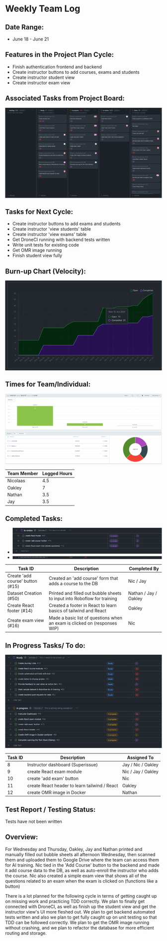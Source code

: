 # Weekly Team Log

## Date Range:

- June 18 - June 21

## Features in the Project Plan Cycle:

- Finish authentication frontend and backend
- Create instructor buttons to add courses, exams and students
- Create instructor student view
- Create instructor exam view

## Associated Tasks from Project Board:

![Kanban](../logScreenshots/kanbanWeek4.2.png)

## Tasks for Next Cycle:

- Create instructor buttons to add exams and students
- Create instructor 'view students' table
- Create instructor 'view exams' table
- Get DroneCI running with backend tests written
- Write unit tests for existing code
- Get OMR image running
- Finish student view fully

## Burn-up Chart (Velocity):

![Burnup](../logScreenshots/burnupWeek4.2.png)

## Times for Team/Individual:

![Timesheet](../logScreenshots/teamTimesheetWeek4.2.png)

| Team Member | Logged Hours |
| ----------- | ------------ |
| Nicolaas      | 4.5      |
| Oakley      | 7      |
| Nathan      | 3.5      |
| Jay         | 3.5 |


## Completed Tasks:

- ![Completed_Tasks](../logScreenshots/completedWeek4.2.png)
- ![Extra Completed Task](../logScreenshots/extraWeek4.2.png)

| Task ID | Description        | Completed By |
| ------- | ------------------ | ------------ |
| Create 'add course' button (#15)   | Created an 'add course' form that adds a course to the DB | Nic / Jay   |
| Dataset Creation (#50) | Printed and filled out bubble sheets to input into Roboflow for training | Nathan / Jay / Oakley |
| Create React footer (#14) | Created a footer in React to learn basics of tailwind and React | Oakley |
| Create exam view (#16) | Made a basic list of questions when an exam is clicked on (responses WIP) | Nic |

## In Progress Tasks/ To do:

![WIP_Tasks](../logScreenshots/wipWeek4.2.png)

| Task ID | Description        | Assigned To |
| ------- | ------------------ | ----------- |
| 8 | Instructor dashboard (Superissue) | Jay / Nic / Oakley
| 9 | create React exam module | Nic / Jay / Oakley |
| 10 | create 'add exam' button | Nic |
| 11 | create React header to learn tailwind / React | Oakley |
| 12 | create OMR image in Docker | Nathan |

## Test Report / Testing Status:

Tests have not been written

## Overview:

For Wednesday and Thursday, Oakley, Jay and Nathan printed and manually filled out bubble sheets all afternoon Wednesday, then scanned them and uploaded them to Google Drive where the team can access them for AI training.
Nic tied in the 'Add Course' button to the backend and made it add course data to the DB, as well as auto-enroll the instructor who adds the course.
Nic also created a simple exam view that shows all of the questions related to an exam when the exam is clicked on (functions like a button)

There is a lot planned for the following cycle in terms of getting caught up on missing work and practicing TDD correctly.
We plan to finally get connected with DroneCI, as well as finish up the student view and get the instructor view's UI more fleshed out. We plan to get backend automated tests written and also we plan to get fully caught up on unit testing so that TDD can be followed correctly. We plan to get the OMR image running without crashing, and we plan to refactor the database for more efficient routing and storage.
